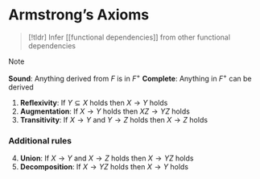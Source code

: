 # Armstrong’s Axioms

> [!tldr] Infer [[functional dependencies]] from other functional dependencies

> [!NOTE] 
> **Sound**: Anything derived from $F$ is in $F^+$
> **Complete**: Anything in $F^+$ can be derived

1. **Reflexivity**: If $Y \subseteq X$ holds then $X→Y$ holds
2. **Augmentation**: If $X→Y$ holds then $XZ→YZ$ holds
3. **Transitivity**: If $X→Y$ and $Y→Z$ holds then $X→Z$ holds

### Additional rules
4. **Union**: If $X→Y$ and $X→Z$ holds then $X→YZ$ holds
5. **Decomposition**: If $X→YZ$ holds then $X→Y$ holds


